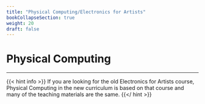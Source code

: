 ```yaml
---
title: "Physical Computing/Electronics for Artists"
bookCollapseSection: true
weight: 20
draft: false
---
```


# Physical Computing

---

{{< hint info >}}
If you are looking for the old Electronics for Artists course, Physical Computing in the new curriculum is based on that course and many of the teaching materials are the same.
{{</ hint >}}